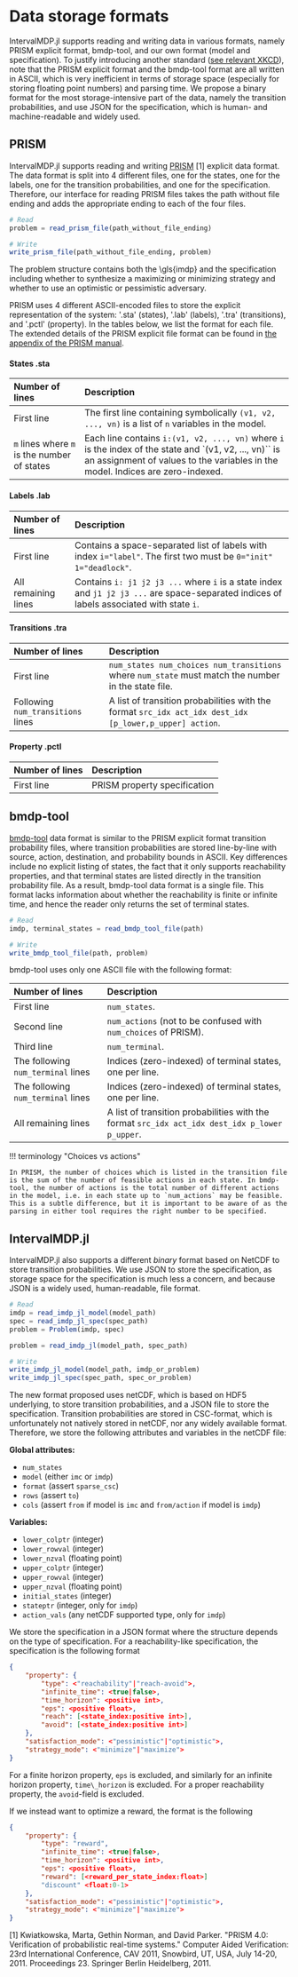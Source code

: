 # Data storage formats
IntervalMDP.jl supports reading and writing data in various formats, namely PRISM explicit format, bmdp-tool, and our own format (model and specification).
To justify introducing another standard ([see relevant XKCD](https://xkcd.com/927/)), note that the PRISM explicit format and the bmdp-tool format are all written in ASCII, which is very inefficient in terms of storage space (especially for storing floating point numbers) and parsing time. We propose a binary format for the most storage-intensive part of the data, namely the transition probabilities, and use JSON for the specification, which is human- and machine-readable and widely used.

## PRISM
IntervalMDP.jl supports reading and writing [PRISM](https://www.prismmodelchecker.org/) [1] explicit data format. 
The data format is split into 4 different files, one for the states, one for the labels, one for the transition probabilities, and one for the specification. Therefore, our interface for reading PRISM files takes the path without file ending and adds the appropriate ending to each of the four files.

```julia
# Read
problem = read_prism_file(path_without_file_ending)

# Write
write_prism_file(path_without_file_ending, problem)
```

The problem structure contains both the \gls{imdp} and the specification including whether to synthesize a maximizing or minimizing strategy and whether to use an optimistic or pessimistic adversary.

PRISM uses 4 different ASCII-encoded files to store the explicit representation of the system: '.sta' (states), '.lab' (labels), '.tra' (transitions), and '.pctl' (property). In the tables below, we list the format for each file.
The extended details of the PRISM explicit file format can be found in [the appendix of the PRISM manual](https://www.prismmodelchecker.org/manual/Appendices/ExplicitModelFiles).

#### States .sta
| Number of lines | Description                                                                                                   |
|:----------------|:--------------------------------------------------------------------------------------------------------------|
| First line      | The first line containing symbolically `(v1, v2, ..., vn)` is a list of ``n`` variables in the model.         |
| ``m`` lines where ``m`` is the number of states | Each line contains `i:(v1, v2, ..., vn)` where `i` is the index of the state and `(v1, v2, ..., vn)`` is an assignment of values to the variables in the model. Indices are zero-indexed.                                                     |

#### Labels .lab
| Number of lines | Description                                                                                                   |
|:----------------|:--------------------------------------------------------------------------------------------------------------|
| First line      | Contains a space-separated list of labels with index `i="label"`. The first two must be `0="init" 1="deadlock"`.         |
| All remaining lines | Contains `i: j1 j2 j3 ...` where `i` is a state index and `j1 j2 j3 ...` are space-separated indices of labels associated with state `i`.                                                    |

#### Transitions .tra
| Number of lines | Description                                                                                                   |
|:----------------|:--------------------------------------------------------------------------------------------------------------|
| First line      | `num_states num_choices num_transitions` where `num_state` must match the number in the state file.           |
| Following `num_transitions` lines | A list of transition probabilities with the format `src_idx act_idx dest_idx [p_lower,p_upper] action`.                                                    |

#### Property .pctl
| Number of lines | Description                                                                                                   |
|:----------------|:--------------------------------------------------------------------------------------------------------------|
| First line      | PRISM property specification                                                                                  |

## bmdp-tool
[bmdp-tool](https://github.com/aria-systems-group/bmdp-tool) data format is similar to the PRISM explicit format transition probability files, where transition probabilities are stored line-by-line with source, action, destination, and probability bounds in ASCII. Key differences include no explicit listing of states, the fact that it only supports reachability properties, and that terminal states are listed directly in the transition probability file. As a result, bmdp-tool data format is a single file. This format lacks information about whether the reachability is finite or infinite time, and hence the reader only returns the set of terminal states.

```julia
# Read
imdp, terminal_states = read_bmdp_tool_file(path)

# Write
write_bmdp_tool_file(path, problem)
```

bmdp-tool uses only one ASCII file with the following format:

| Number of lines | Description                                                                                                   |
|:----------------|:--------------------------------------------------------------------------------------------------------------|
| First line      | `num_states`.                                                                                                 |
| Second line     | `num_actions` (not to be confused with `num_choices` of PRISM).                                               |
| Third line      | `num_terminal`.                                                                                               |
| The following `num_terminal` lines | Indices (zero-indexed) of terminal states, one per line.                                   |
| The following `num_terminal` lines | Indices (zero-indexed) of terminal states, one per line.                                   |
| All remaining lines | A list of transition probabilities with the format `src_idx act_idx dest_idx p_lower p_upper`.            |

!!! terminology "Choices vs actions"

    In PRISM, the number of choices which is listed in the transition file is the sum of the number of feasible actions in each state. In bmdp-tool, the number of actions is the total number of different actions in the model, i.e. in each state up to `num_actions` may be feasible. This is a subtle difference, but it is important to be aware of as the parsing in either tool requires the right number to be specified.

## IntervalMDP.jl
IntervalMDP.jl also supports a different _binary_ format based on NetCDF to store transition probabilities. We use JSON to store the specification, as storage space for the specification is much less a concern, and because JSON is a widely used, human-readable, file format.

```julia
# Read
imdp = read_imdp_jl_model(model_path)
spec = read_imdp_jl_spec(spec_path)
problem = Problem(imdp, spec)

problem = read_imdp_jl(model_path, spec_path)

# Write
write_imdp_jl_model(model_path, imdp_or_problem)
write_imdp_jl_spec(spec_path, spec_or_problem)
```

The new format proposed uses netCDF, which is based on HDF5 underlying, to store transition probabilities, and a JSON file to store the specification. Transition probabilities are stored in CSC-format, which is unfortunately not natively stored in netCDF, nor any widely available format.
Therefore, we store the following attributes and variables in the netCDF file:

__Global attributes:__

- `num_states`
- `model` (either `imc` or `imdp`)
- `format` (assert `sparse_csc`)
- `rows` (assert `to`)
- `cols` (assert `from` if model is `imc` and `from/action` if model is `imdp`)

__Variables:__
- `lower_colptr` (integer)
- `lower_rowval` (integer)
- `lower_nzval` (floating point)
- `upper_colptr` (integer)
- `upper_rowval` (integer)
- `upper_nzval` (floating point)
- `initial_states` (integer)
- `stateptr` (integer, only for `imdp`)
- `action_vals` (any netCDF supported type, only for `imdp`)

We store the specification in a JSON format where the structure depends on the type of specification.
For a reachability-like specification, the specification is the following format

```json
{
    "property": {
        "type": <"reachability"|"reach-avoid">,
        "infinite_time": <true|false>,
        "time_horizon": <positive int>,
        "eps": <positive float>,
        "reach": [<state_index:positive int>],
        "avoid": [<state_index:positive int>]
    },
    "satisfaction_mode": <"pessimistic"|"optimistic">,
    "strategy_mode": <"minimize"|"maximize">
}
```

For a finite horizon property, `eps` is excluded, and similarly for an infinite horizon property, `time\_horizon` is excluded. 
For a proper reachability property, the `avoid`-field is excluded.

If we instead want to optimize a reward, the format is the following

```json
{
    "property": {
        "type": "reward",
        "infinite_time": <true|false>,
        "time_horizon": <positive int>,
        "eps": <positive float>,
        "reward": [<reward_per_state_index:float>]
        "discount" <float:0-1>
    },
    "satisfaction_mode": <"pessimistic"|"optimistic">,
    "strategy_mode": <"minimize"|"maximize">
}
```

[1] Kwiatkowska, Marta, Gethin Norman, and David Parker. "PRISM 4.0: Verification of probabilistic real-time systems." Computer Aided Verification: 23rd International Conference, CAV 2011, Snowbird, UT, USA, July 14-20, 2011. Proceedings 23. Springer Berlin Heidelberg, 2011.